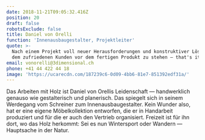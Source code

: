 ```yaml
---
date: 2018-11-21T09:05:32.416Z
position: 20
draft: false
robotsExclude: false
title: Daniel von Orelli
function: 'Innenausbaugestalter, Projektleiter'
quote: >-
  Nach einem Projekt voll neuer Herausforderungen und konstruktiver Lösungen mit
  dem zufriedenen Kunden vor dem fertigen Produkt zu stehen — that's it!
email: vonorelli@3dimensional.ch
phone: +41 44 422 44 18
image: 'https://ucarecdn.com/187239c6-0d09-4bb6-81e7-851392edf31a/'
---
```

Das Arbeiten mit Holz ist Daniel von Orellis Leidenschaft — handwerklich genauso wie gestalterisch und planerisch. Das spiegelt sich in seinem Werdegang vom Schreiner zum Innenausbaugestalter. Kein Wunder also, hat er eine eigene Möbelkollektion entworfen, die er in Handarbeit produziert und für die er auch den Vertrieb organisiert. Freizeit ist für ihn dort, wo das Holz herkommt: Sei es nun Wintersport oder Wandern — Hauptsache in der Natur.
